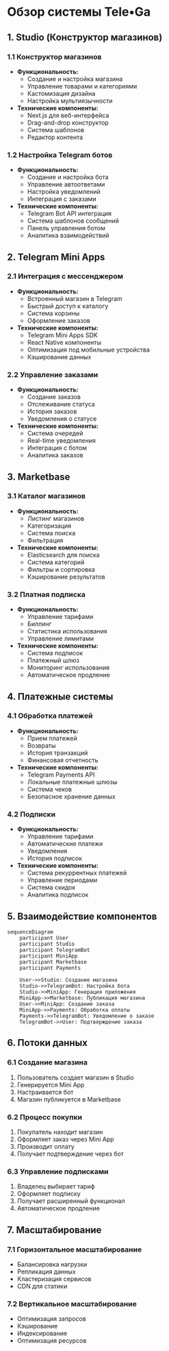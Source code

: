 # Обзор системы Tele•Ga

## 1. Studio (Конструктор магазинов)

### 1.1 Конструктор магазинов

- **Функциональность:**
  - Создание и настройка магазина
  - Управление товарами и категориями
  - Кастомизация дизайна
  - Настройка мультиязычности
- **Технические компоненты:**
  - Next.js для веб-интерфейса
  - Drag-and-drop конструктор
  - Система шаблонов
  - Редактор контента

### 1.2 Настройка Telegram ботов

- **Функциональность:**
  - Создание и настройка бота
  - Управление автоответами
  - Настройка уведомлений
  - Интеграция с заказами
- **Технические компоненты:**
  - Telegram Bot API интеграция
  - Система шаблонов сообщений
  - Панель управления ботом
  - Аналитика взаимодействий

## 2. Telegram Mini Apps

### 2.1 Интеграция с мессенджером

- **Функциональность:**
  - Встроенный магазин в Telegram
  - Быстрый доступ к каталогу
  - Система корзины
  - Оформление заказов
- **Технические компоненты:**
  - Telegram Mini Apps SDK
  - React Native компоненты
  - Оптимизация под мобильные устройства
  - Кэширование данных

### 2.2 Управление заказами

- **Функциональность:**
  - Создание заказов
  - Отслеживание статуса
  - История заказов
  - Уведомления о статусе
- **Технические компоненты:**
  - Система очередей
  - Real-time уведомления
  - Интеграция с ботом
  - Аналитика заказов

## 3. Marketbase

### 3.1 Каталог магазинов

- **Функциональность:**
  - Листинг магазинов
  - Категоризация
  - Система поиска
  - Фильтрация
- **Технические компоненты:**
  - Elasticsearch для поиска
  - Система категорий
  - Фильтры и сортировка
  - Кэширование результатов

### 3.2 Платная подписка

- **Функциональность:**
  - Управление тарифами
  - Биллинг
  - Статистика использования
  - Управление лимитами
- **Технические компоненты:**
  - Система подписок
  - Платежный шлюз
  - Мониторинг использования
  - Автоматическое продление

## 4. Платежные системы

### 4.1 Обработка платежей

- **Функциональность:**
  - Прием платежей
  - Возвраты
  - История транзакций
  - Финансовая отчетность
- **Технические компоненты:**
  - Telegram Payments API
  - Локальные платежные шлюзы
  - Система чеков
  - Безопасное хранение данных

### 4.2 Подписки

- **Функциональность:**
  - Управление тарифами
  - Автоматические платежи
  - Уведомления
  - История подписок
- **Технические компоненты:**
  - Система рекуррентных платежей
  - Управление периодами
  - Система скидок
  - Аналитика подписок

## 5. Взаимодействие компонентов

```mermaid
sequenceDiagram
    participant User
    participant Studio
    participant TelegramBot
    participant MiniApp
    participant Marketbase
    participant Payments

    User->>Studio: Создание магазина
    Studio->>TelegramBot: Настройка бота
    Studio->>MiniApp: Генерация приложения
    MiniApp->>Marketbase: Публикация магазина
    User->>MiniApp: Создание заказа
    MiniApp->>Payments: Обработка оплаты
    Payments->>TelegramBot: Уведомление о заказе
    TelegramBot->>User: Подтверждение заказа
```

## 6. Потоки данных

### 6.1 Создание магазина

1. Пользователь создает магазин в Studio
2. Генерируется Mini App
3. Настраивается бот
4. Магазин публикуется в Marketbase

### 6.2 Процесс покупки

1. Покупатель находит магазин
2. Оформляет заказ через Mini App
3. Производит оплату
4. Получает подтверждение через бот

### 6.3 Управление подписками

1. Владелец выбирает тариф
2. Оформляет подписку
3. Получает расширенный функционал
4. Автоматическое продление

## 7. Масштабирование

### 7.1 Горизонтальное масштабирование

- Балансировка нагрузки
- Репликация данных
- Кластеризация сервисов
- CDN для статики

### 7.2 Вертикальное масштабирование

- Оптимизация запросов
- Кэширование
- Индексирование
- Оптимизация ресурсов
